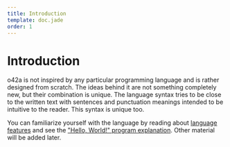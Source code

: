 ```yaml
---
title: Introduction
template: doc.jade
order: 1
---
```


Introduction
============

o42a is not inspired by any particular programming language and is rather
designed from scratch. The ideas behind it are not something completely new, but
their combination is unique. The language syntax tries to be close to the
written text with sentences and punctuation meanings intended to be intuitive to
the reader. This syntax is unique too.

You can familiarize yourself with the language by reading about
[language features](features.html) and see the
["Hello, World!" program explanation](hello_world_explained.html).
Other material will be added later.
